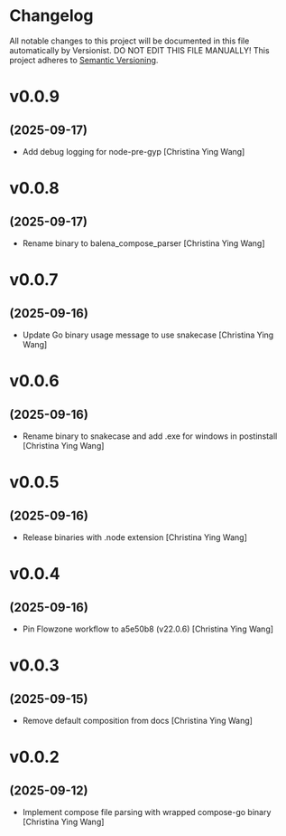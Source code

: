# Changelog

All notable changes to this project will be documented in this file
automatically by Versionist. DO NOT EDIT THIS FILE MANUALLY!
This project adheres to [Semantic Versioning](http://semver.org/).

# v0.0.9
## (2025-09-17)

* Add debug logging for node-pre-gyp [Christina Ying Wang]

# v0.0.8
## (2025-09-17)

* Rename binary to balena_compose_parser [Christina Ying Wang]

# v0.0.7
## (2025-09-16)

* Update Go binary usage message to use snakecase [Christina Ying Wang]

# v0.0.6
## (2025-09-16)

* Rename binary to snakecase and add .exe for windows in postinstall [Christina Ying Wang]

# v0.0.5
## (2025-09-16)

* Release binaries with .node extension [Christina Ying Wang]

# v0.0.4
## (2025-09-16)

* Pin Flowzone workflow to a5e50b8 (v22.0.6) [Christina Ying Wang]

# v0.0.3
## (2025-09-15)

* Remove default composition from docs [Christina Ying Wang]

# v0.0.2
## (2025-09-12)

* Implement compose file parsing with wrapped compose-go binary [Christina Ying Wang]
